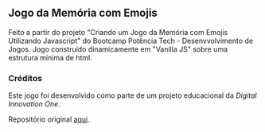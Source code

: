 ## Jogo da Memória com Emojis

  Feito a partir do projeto "Criando um Jogo da Memória com Emojis Utilizando Javascript" do Bootcamp Potência Tech - Desenvvolvimento de Jogos.
  Jogo construído dinamicamente em "Vanilla JS" sobre uma estrutura mínima de html.

### Créditos

  Este jogo foi desenvolvido como parte de um projeto educacional da *Digital Innovation One*.

  Repositório original [aqui](https://github.com/digitalinnovationone/js-emoji-memory-game).

